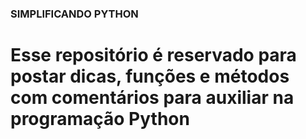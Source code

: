 ### SIMPLIFICANDO PYTHON

# Esse repositório é reservado para postar dicas, funções e métodos com comentários para auxiliar na programação Python